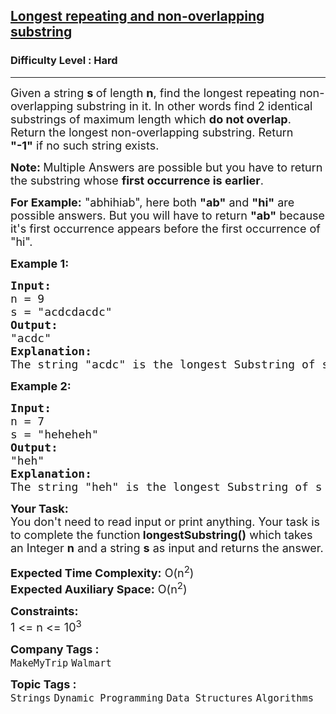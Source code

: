<h2><a href="https://www.geeksforgeeks.org/problems/longest-repeating-and-non-overlapping-substring3421/1?page=1&category=Dynamic%20Programming&difficulty=Hard&sortBy=submissions">Longest repeating and non-overlapping substring</a></h2><h3>Difficulty Level : Hard</h3><hr><div class="problems_problem_content__Xm_eO"><p><span style="font-size: 18px;">Given a string <strong>s </strong>of length <strong>n</strong>, find the longest repeating non-overlapping substring in it. In other words find 2 identical substrings of maximum length which <strong>do not overlap</strong>. </span><span style="font-size: 18px;">Return the longest non-overlapping substring. Return <strong>"-1"</strong>&nbsp;if no such string exists.</span></p>
<p><span style="font-size: 18px;"><strong>Note: </strong>Multiple Answers are possible but you have to return the substring whose <strong>first occurrence is earlier</strong>.</span></p>
<p><span style="font-size: 18px;"><strong>For Example:</strong> "abhihiab", here both <strong>"ab"</strong> and <strong>"hi"</strong> are possible answers. But you will have to return <strong>"ab"</strong> because it's first occurrence appears before the </span><span style="font-size: 18px;">first occurrence</span><span style="font-size: 18px;"> of </span><span style="font-size: 18px;">"hi".</span></p>
<p><span style="font-size: 18px;"><strong>Example 1:</strong></span></p>
<pre><span style="font-size: 18px;"><strong>Input:</strong></span>
<span style="font-size: 18px;">n = 9</span>
<span style="font-size: 18px;">s =<strong> </strong>"acdcdacdc"</span>
<span style="font-size: 18px;"><strong>Output:</strong></span>
<span style="font-size: 18px;">"acdc"</span>
<span style="font-size: 18px;"><strong>Explanation:</strong></span>
<span style="font-size: 18px;">The string "acdc" is the longest Substring of s which is repeating but not overlapping.</span></pre>
<p><span style="font-size: 18px;"><strong>Example 2:</strong></span></p>
<pre><span style="font-size: 18px;"><strong>Input:</strong></span>
<span style="font-size: 18px;">n = 7</span>
<span style="font-size: 18px;">s =<strong> </strong>"heheheh"</span>
<span style="font-size: 18px;"><strong>Output:</strong></span>
<span style="font-size: 18px;">"heh"</span>
<span style="font-size: 18px;"><strong>Explanation:</strong></span>
<span style="font-size: 18px;">The string "heh" is the longest Substring of s which is repeating but not overlapping.</span></pre>
<p><span style="font-size: 18px;"><strong>Your Task:</strong><br>You don't need to read input or print anything. Your task is to complete the function<strong> longestSubstring()</strong> which takes an Integer <strong>n</strong> and a string <strong>s</strong> as input and returns the answer.</span></p>
<p><span style="font-size: 18px;"><strong>Expected Time Complexity:</strong> O(n<sup>2</sup>)<br><strong>Expected Auxiliary Space:</strong> O(n<sup>2</sup>)</span></p>
<p><span style="font-size: 18px;"><strong>Constraints:</strong><br>1 &lt;= n &lt;= 10<sup>3</sup></span></p></div><p><span style=font-size:18px><strong>Company Tags : </strong><br><code>MakeMyTrip</code>&nbsp;<code>Walmart</code>&nbsp;<br><p><span style=font-size:18px><strong>Topic Tags : </strong><br><code>Strings</code>&nbsp;<code>Dynamic Programming</code>&nbsp;<code>Data Structures</code>&nbsp;<code>Algorithms</code>&nbsp;